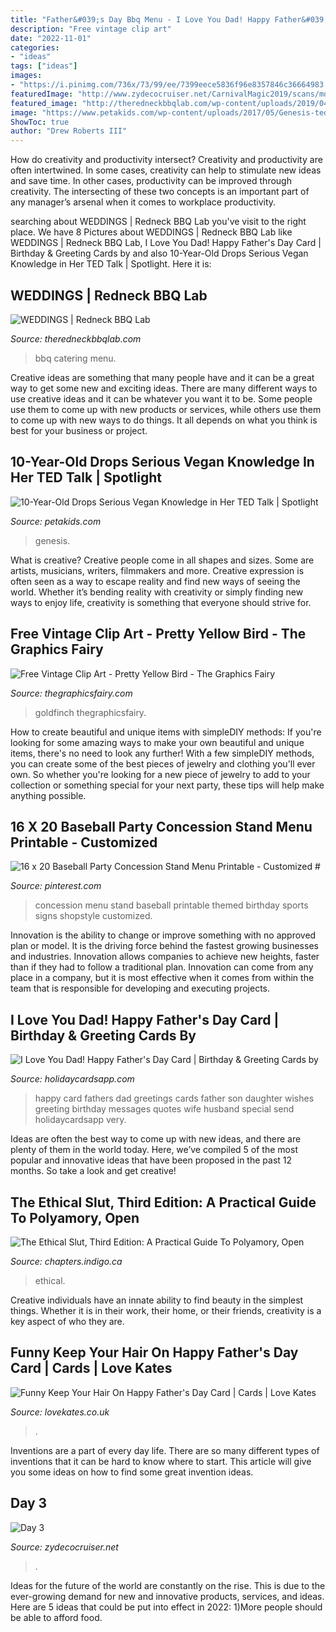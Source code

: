 ```yaml
---
title: "Father&#039;s Day Bbq Menu - I Love You Dad! Happy Father&#039;s Day Card"
description: "Free vintage clip art"
date: "2022-11-01"
categories:
- "ideas"
tags: ["ideas"]
images:
- "https://i.pinimg.com/736x/73/99/ee/7399eece5836f96e8357846c36664983.jpg"
featuredImage: "http://www.zydecocruiser.net/CarnivalMagic2019/scans/mdr/Day3_1.JPG"
featured_image: "http://theredneckbbqlab.com/wp-content/uploads/2019/04/20170429_200339.jpg"
image: "https://www.petakids.com/wp-content/uploads/2017/05/Genesis-ted-talk.jpg"
ShowToc: true
author: "Drew Roberts III"
---
```



How do creativity and productivity intersect?
Creativity and productivity are often intertwined. In some cases, creativity can help to stimulate new ideas and save time. In other cases, productivity can be improved through creativity. The intersecting of these two concepts is an important part of any manager’s arsenal when it comes to workplace productivity.

	

		
searching about WEDDINGS | Redneck BBQ Lab you've visit to the right place. We have 8 Pictures about WEDDINGS | Redneck BBQ Lab like WEDDINGS | Redneck BBQ Lab, I Love You Dad! Happy Father&#039;s Day Card | Birthday &amp; Greeting Cards by and also 10-Year-Old Drops Serious Vegan Knowledge in Her TED Talk | Spotlight. Here it is:
		
    
## WEDDINGS | Redneck BBQ Lab

<img loading=lazy src="http://theredneckbbqlab.com/wp-content/uploads/2019/04/20170429_200339.jpg" onerror="this.onerror=null;this.src='https://tse2.mm.bing.net/th?id=OIP.KpHM1wM3qUNptWAZhxo_2QHaNK&amp;pid=15.1';" alt="WEDDINGS | Redneck BBQ Lab">

_Source: theredneckbbqlab.com_

>bbq catering menu. 

	

Creative ideas are something that many people have and it can be a great way to get some new and exciting ideas. There are many different ways to use creative ideas and it can be whatever you want it to be. Some people use them to come up with new products or services, while others use them to come up with new ways to do things. It all depends on what you think is best for your business or project.

    
## 10-Year-Old Drops Serious Vegan Knowledge In Her TED Talk | Spotlight

<img loading=lazy src="https://www.petakids.com/wp-content/uploads/2017/05/Genesis-ted-talk.jpg" onerror="this.onerror=null;this.src='https://tse1.mm.bing.net/th?id=OIP.Pc_2b03HXM9nnuLGFDYbuwHaLH&amp;pid=15.1';" alt="10-Year-Old Drops Serious Vegan Knowledge in Her TED Talk | Spotlight">

_Source: petakids.com_

>genesis. 

	

What is creative?
Creative people come in all shapes and sizes. Some are artists, musicians, writers, filmmakers and more. Creative expression is often seen as a way to escape reality and find new ways of seeing the world. Whether it’s bending reality with creativity or simply finding new ways to enjoy life, creativity is something that everyone should strive for.

    
## Free Vintage Clip Art - Pretty Yellow Bird - The Graphics Fairy

<img loading=lazy src="https://thegraphicsfairy.com/wp-content/uploads/2013/05/birdyellow006.jpg" onerror="this.onerror=null;this.src='https://tse4.mm.bing.net/th?id=OIP.ewOl6d_OAkegrvAj2uKWGAAAAA&amp;pid=15.1';" alt="Free Vintage Clip Art - Pretty Yellow Bird - The Graphics Fairy">

_Source: thegraphicsfairy.com_

>goldfinch thegraphicsfairy. 

	

How to create beautiful and unique items with simpleDIY methods:
If you're looking for some amazing ways to make your own beautiful and unique items, there's no need to look any further! With a few simpleDIY methods, you can create some of the best pieces of jewelry and clothing you'll ever own. So whether you're looking for a new piece of jewelry to add to your collection or something special for your next party, these tips will help make anything possible.

    
## 16 X 20 Baseball Party Concession Stand Menu Printable - Customized #

<img loading=lazy src="https://i.pinimg.com/736x/73/99/ee/7399eece5836f96e8357846c36664983.jpg" onerror="this.onerror=null;this.src='https://tse3.mm.bing.net/th?id=OIP.iLFyA9n-SXn55OOXspgnDAHaLG&amp;pid=15.1';" alt="16 x 20 Baseball Party Concession Stand Menu Printable - Customized #">

_Source: pinterest.com_

>concession menu stand baseball printable themed birthday sports signs shopstyle customized. 

	

Innovation is the ability to change or improve something with no approved plan or model. It is the driving force behind the fastest growing businesses and industries. Innovation allows companies to achieve new heights, faster than if they had to follow a traditional plan. Innovation can come from any place in a company, but it is most effective when it comes from within the team that is responsible for developing and executing projects.

    
## I Love You Dad! Happy Father&#039;s Day Card | Birthday &amp; Greeting Cards By

<img loading=lazy src="https://www.holidaycardsapp.com/assets/card/father27.png" onerror="this.onerror=null;this.src='https://tse3.mm.bing.net/th?id=OIP.LKAUfO-ccVpMdSQ7kKVyaQAAAA&amp;pid=15.1';" alt="I Love You Dad! Happy Father&#039;s Day Card | Birthday &amp; Greeting Cards by">

_Source: holidaycardsapp.com_

>happy card fathers dad greetings cards father son daughter wishes greeting birthday messages quotes wife husband special send holidaycardsapp very. 

	

Ideas are often the best way to come up with new ideas, and there are plenty of them in the world today. Here, we’ve compiled 5 of the most popular and innovative ideas that have been proposed in the past 12 months. So take a look and get creative!

    
## The Ethical Slut, Third Edition: A Practical Guide To Polyamory, Open

<img loading=lazy src="https://dynamic.indigoimages.ca/books/0399579664.jpg?quality=85&amp;width=380&amp;maxheight=515&amp;sale=0&amp;lang=en" onerror="this.onerror=null;this.src='https://tse2.mm.bing.net/th?id=OIP.FSBaUpCusSxOpVXPTwKh6AAAAA&amp;pid=15.1';" alt="The Ethical Slut, Third Edition: A Practical Guide To Polyamory, Open">

_Source: chapters.indigo.ca_

>ethical. 

	

Creative individuals have an innate ability to find beauty in the simplest things. Whether it is in their work, their home, or their friends, creativity is a key aspect of who they are.

    
## Funny Keep Your Hair On Happy Father&#039;s Day Card | Cards | Love Kates

<img loading=lazy src="https://images.esellerpro.com/3274/I/177/06/lrgscale344735a-Fathers-Day-Card.JPG" onerror="this.onerror=null;this.src='https://tse1.mm.bing.net/th?id=OIP.yswU_1quXUDA73b4R54rAwHaLg&amp;pid=15.1';" alt="Funny Keep Your Hair On Happy Father&#039;s Day Card | Cards | Love Kates">

_Source: lovekates.co.uk_

>. 

	

Inventions are a part of every day life. There are so many different types of inventions that it can be hard to know where to start. This article will give you some ideas on how to find some great invention ideas.

    
## Day 3

<img loading=lazy src="http://www.zydecocruiser.net/CarnivalMagic2019/scans/mdr/Day3_1.JPG" onerror="this.onerror=null;this.src='https://tse2.mm.bing.net/th?id=OIP.Ph1yrdUAuPC3Zr2_AQiAmwHaQE&amp;pid=15.1';" alt="Day 3">

_Source: zydecocruiser.net_

>. 

	

Ideas for the future of the world are constantly on the rise. This is due to the ever-growing demand for new and innovative products, services, and ideas. Here are 5 ideas that could be put into effect in 2022: 1)More people should be able to afford food. 

